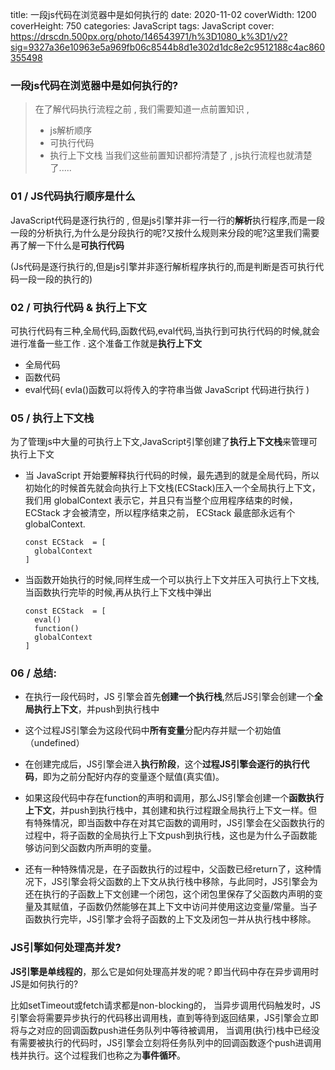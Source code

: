   title: 一段js代码在浏览器中是如何执行的
  date: 2020-11-02
  coverWidth: 1200
  coverHeight: 750
  categories: JavaScript
  tags: JavaScript
  cover: https://drscdn.500px.org/photo/146543971/h%3D1080_k%3D1/v2?sig=9327a36e10963e5a969fb06c8544b8d1e302d1dc8e2c9512188c4ac860355498

 ### 一段js代码在浏览器中是如何执行的?

>	在了解代码执行流程之前 , 我们需要知道一点前置知识 , 
>	-	js解析顺序
>	-  可执行代码
>	- 执行上下文栈
>	当我们这些前置知识都捋清楚了 , js执行流程也就清楚了.....


  ### 01 / JS代码执行顺序是什么

  JavaScript代码是逐行执行的 , 但是js引擎并非一行一行的**解析**执行程序,而是一段一段的分析执行,为什么是分段执行的呢?又按什么规则来分段的呢?这里我们需要再了解一下什么是**可执行代码**

  (Js代码是逐行执行的,但是js引擎并非逐行解析程序执行的,而是判断是否可执行代码一段一段的执行的)

  ### 02 / 可执行代码 & 执行上下文

  可执行代码有三种,全局代码,函数代码,eval代码,当执行到可执行代码的时候,就会进行准备一些工作 . 这个准备工作就是**执行上下文**

  - 全局代码
  - 函数代码
  - eval代码( evla()函数可以将传入的字符串当做 JavaScript 代码进行执行 )

  ### 05 / 执行上下文栈

  为了管理js中大量的可执行上下文,JavaScript引擎创建了**执行上下文栈**来管理可执行上下文

  - 当 JavaScript 开始要解释执行代码的时候，最先遇到的就是全局代码，所以初始化的时候首先就会向执行上下文栈(ECStack)压入一个全局执行上下文，我们用 globalContext 表示它，并且只有当整个应用程序结束的时候，ECStack 才会被清空，所以程序结束之前， ECStack 最底部永远有个 globalContext.

    ```
    const ECStack  = [	
      globalContext 
    ]
    ```



  - 当函数开始执行的时候,同样生成一个可以执行上下文并压入可执行上下文栈,当函数执行完毕的时候,再从执行上下文栈中弹出

    ```
    const ECStack  = [
      eval()
      function()
      globalContext 
    ]
    ```


  ### 06 / 总结:
  - 在执行一段代码时，JS 引擎会首先**创建一个执行栈**,然后JS引擎会创建一个**全局执行上下文**，并push到执行栈中


  - 这个过程JS引擎会为这段代码中**所有变量**分配内存并赋一个初始值（undefined）


  - 在创建完成后，JS引擎会进入**执行阶段**，这个**过程JS引擎会逐行的执行代码**，即为之前分配好内存的变量逐个赋值(真实值)。


  - 如果这段代码中存在function的声明和调用，那么JS引擎会创建一个**函数执行上下文**，并push到执行栈中，其创建和执行过程跟全局执行上下文一样。但有特殊情况，即当函数中存在对其它函数的调用时，JS引擎会在父函数执行的过程中，将子函数的全局执行上下文push到执行栈，这也是为什么子函数能够访问到父函数内所声明的变量。


  - 还有一种特殊情况是，在子函数执行的过程中，父函数已经return了，这种情况下，JS引擎会将父函数的上下文从执行栈中移除，与此同时，JS引擎会为还在执行的子函数上下文创建一个闭包，这个闭包里保存了父函数内声明的变量及其赋值，子函数仍然能够在其上下文中访问并使用这边变量/常量。当子函数执行完毕，JS引擎才会将子函数的上下文及闭包一并从执行栈中移除。

  ### JS引擎如何处理高并发?

  **JS引擎是单线程的**，那么它是如何处理高并发的呢？即当代码中存在异步调用时JS是如何执行的?

  比如setTimeout或fetch请求都是non-blocking的，
  当异步调用代码触发时，JS引擎会将需要异步执行的代码移出调用栈，直到等待到返回结果，JS引擎会立即将与之对应的回调函数push进任务队列中等待被调用，
  当调用(执行)栈中已经没有需要被执行的代码时，JS引擎会立刻将任务队列中的回调函数逐个push进调用栈并执行。这个过程我们也称之为**事件循环**。
